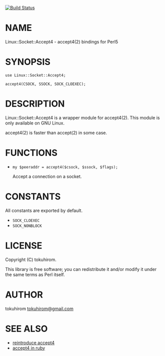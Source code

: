 [![Build Status](https://travis-ci.org/tokuhirom/Linux-Socket-Accept4.svg?branch=master)](https://travis-ci.org/tokuhirom/Linux-Socket-Accept4)
# NAME

Linux::Socket::Accept4 - accept4(2) bindings for Perl5

# SYNOPSIS

    use Linux::Socket::Accept4;

    accept4(CSOCK, SSOCK, SOCK_CLOEXEC);

# DESCRIPTION

Linux::Socket::Accept4 is a wrapper module for accept4(2).
This module is only available on GNU Linux.

accept4(2) is faster than accept(2) in some case.

# FUNCTIONS

- `my $peeraddr = accept4($csock, $ssock, $flags);`

    Accept a connection on a socket.

# CONSTANTS

All constants are exported by default.

- `SOCK_CLOEXEC`
- `SOCK_NONBLOCK`

# LICENSE

Copyright (C) tokuhirom.

This library is free software; you can redistribute it and/or modify
it under the same terms as Perl itself.

# AUTHOR

tokuhirom <tokuhirom@gmail.com>

# SEE ALSO

- [reintroduce accept4](http://git.kernel.org/cgit/linux/kernel/git/torvalds/linux.git/commit/?id=de11defebf00007677fb7ee91d9b089b78786fbb)
- [accept4 in ruby](http://svn.ruby-lang.org/cgi-bin/viewvc.cgi?revision=33596&view=revision)
